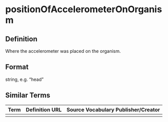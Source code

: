# positionOfAccelerometerOnOrganism

## Definition 
Where the accelerometer was placed on the organism. 

## Format
string, e.g. “head”

## Similar Terms 
|Term|Definition URL|Source Vocabulary Publisher/Creator|
|----|----------|-----------------|
||||

 